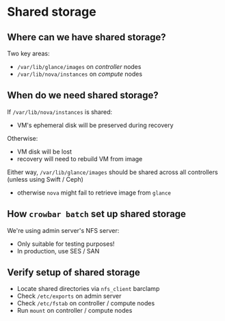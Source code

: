 <!-- .slide: data-state="section-break" id="shared-storage" -->
# Shared storage


<!-- .slide: data-state="normal" id="shared-storage-where" data-menu-title="Shared directories" -->
## Where can we have shared storage?

Two key areas:

* `/var/lib/glance/images` on *controller* nodes
* `/var/lib/nova/instances` on *compute* nodes


<!-- .slide: data-state="normal" id="shared-storage-needed" data-menu-title="When needed" -->
## When do we need shared storage?

If `/var/lib/nova/instances` is shared:
* VM's ephemeral disk will be preserved during recovery

Otherwise:

* VM disk will be lost
* recovery will need to rebuild VM from image

Either way, `/var/lib/glance/images` should be shared across
all controllers (unless using Swift / Ceph)

* otherwise `nova` might fail to retrieve image from `glance`


<!-- .slide: data-state="normal" id="setup-shared-storage" data-menu-title="Lab setup" -->
## How `crowbar batch` set up shared storage

We're using admin server's NFS server:

* Only suitable for testing purposes!
* In production, use SES / SAN


<!-- .slide: data-state="normal" id="verify-shared-storage" data-menu-title="Verify setup" -->
## Verify setup of shared storage

* Locate shared directories via `nfs_client` barclamp
* Check `/etc/exports` on admin server
* Check `/etc/fstab` on controller / compute nodes
* Run `mount` on controller / compute nodes
